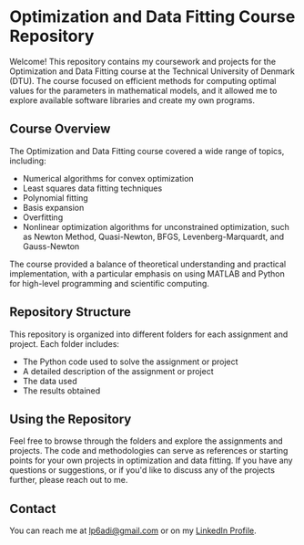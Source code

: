 # Optimization and Data Fitting Course Repository

Welcome! This repository contains my coursework and projects for the Optimization and Data Fitting course at the Technical University of Denmark (DTU). The course focused on efficient methods for computing optimal values for the parameters in mathematical models, and it allowed me to explore available software libraries and create my own programs.

## Course Overview

The Optimization and Data Fitting course covered a wide range of topics, including:

- Numerical algorithms for convex optimization
- Least squares data fitting techniques
- Polynomial fitting
- Basis expansion
- Overfitting
- Nonlinear optimization algorithms for unconstrained optimization, such as Newton Method, Quasi-Newton, BFGS, Levenberg-Marquardt, and Gauss-Newton

The course provided a balance of theoretical understanding and practical implementation, with a particular emphasis on using MATLAB and Python for high-level programming and scientific computing.

## Repository Structure

This repository is organized into different folders for each assignment and project. Each folder includes:

- The Python code used to solve the assignment or project
- A detailed description of the assignment or project
- The data used
- The results obtained

## Using the Repository

Feel free to browse through the folders and explore the assignments and projects. The code and methodologies can serve as references or starting points for your own projects in optimization and data fitting. If you have any questions or suggestions, or if you'd like to discuss any of the projects further, please reach out to me.

## Contact

You can reach me at lp6adi@gmail.com or on my [LinkedIn Profile](www.linkedin.com/in/adrián-lópez-pirvu-4b2936258).

